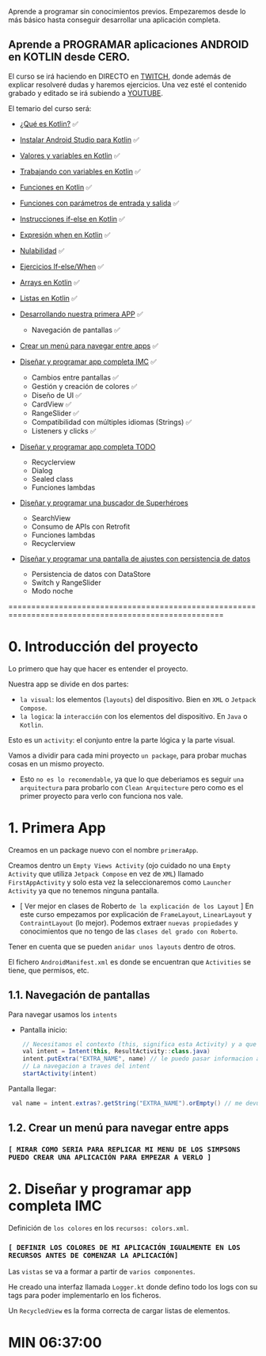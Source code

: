 
Aprende a programar sin conocimientos previos. Empezaremos desde lo más básico hasta conseguir desarrollar una aplicación completa.

## Aprende a PROGRAMAR aplicaciones ANDROID en KOTLIN desde CERO.
El curso se irá haciendo en DIRECTO en [TWITCH](https://www.twitch.tv/aristidevs), donde además de explicar resolveré dudas y haremos ejercicios. Una vez esté el contenido grabado y editado se irá subiendo a [YOUTUBE](https://www.youtube.com/@aristidevs).

El temario del curso será:
- [¿Qué es Kotlin?](https://youtu.be/vJapzH_46a8) ✅
- [Instalar Android Studio para Kotlin](https://youtu.be/vJapzH_46a8?t=200) ✅

- [Valores y variables en Kotlin](https://youtu.be/vJapzH_46a8?t=1097) ✅
- [Trabajando con variables en Kotlin](https://youtu.be/vJapzH_46a8?t=2275) ✅
- [Funciones en Kotlin](https://youtu.be/vJapzH_46a8?t=3128) ✅
- [Funciones con parámetros de entrada y salida](https://youtu.be/vJapzH_46a8?t=3699) ✅
- [Instrucciones if-else en Kotlin](https://youtu.be/vJapzH_46a8?t=4428) ✅
- [Expresión when en Kotlin](https://youtu.be/vJapzH_46a8?t=6334) ✅
- [Nulabilidad](https://youtu.be/vJapzH_46a8?t=7666) ✅
- [Ejercicios If-else/When](https://youtu.be/vJapzH_46a8?t=8097) ✅
- [Arrays en Kotlin](https://youtu.be/vJapzH_46a8?t=9141) ✅
- [Listas en Kotlin](https://youtu.be/vJapzH_46a8?t=10165) ✅

- [Desarrollando nuestra primera APP](https://youtu.be/vJapzH_46a8?t=11200) ✅
  - Navegación de pantallas ✅
- [Crear un menú para navegar entre apps](https://youtu.be/vJapzH_46a8?t=14874) ✅

- [Diseñar y programar app completa IMC](https://youtu.be/vJapzH_46a8?t=15773) ✅
  - Cambios entre pantallas ✅
  - Gestión y creación de colores ✅
  - Diseño de UI ✅
  - CardView ✅
  - RangeSlider ✅
  - Compatibilidad con múltiples idiomas (Strings) ✅
  - Listeners y clicks ✅

- [Diseñar y programar app completa TODO](https://youtu.be/vJapzH_46a8?t=23805)
  - Recyclerview
  - Dialog
  - Sealed class
  - Funciones lambdas

- [Diseñar y programar una buscador de Superhéroes](https://youtu.be/ndqIqh6joGA?t=9)
  - SearchView
  - Consumo de APIs con Retrofit
  - Funciones lambdas
  - Recyclerview

- [Diseñar y programar una pantalla de ajustes con persistencia de datos](https://youtu.be/ndqIqh6joGA?t=10446)
  - Persistencia de datos con DataStore
  - Switch y RangeSlider
  - Modo noche

=====================================================================================================

# 0. Introducción del proyecto
Lo primero que hay que hacer es entender el proyecto.

Nuestra app se divide en dos partes:
- `la visual`: los elementos (`layouts`) del dispositivo. Bien en `XML` o `Jetpack Compose`.
- `la logica`: la `interacción` con los elementos del dispositivo. En `Java` o `Kotlin`.

Esto es un `activity`: el conjunto entre la parte lógica y la parte visual.

Vamos a dividir para cada mini proyecto `un package`, para probar muchas cosas en un mismo proyecto.

* Esto `no es lo recomendable`, ya que lo que deberiamos es seguir `una arquitectura` para probarlo con `Clean Arquitecture` pero como es el primer proyecto para verlo con funciona nos vale.

# 1. Primera App
Creamos en un package nuevo con el nombre `primeraApp`.

Creamos dentro un `Empty Views Activity` (ojo cuidado no una `Empty Activity` que utiliza `Jetpack Compose` en vez de `XML`) llamado `FirstAppActivity` y solo esta vez la seleccionaremos como `Launcher Activity` ya que no tenemos ninguna pantalla.

* [ Ver mejor en clases de Roberto `de la explicación de los Layout` ]
En este curso empezamos por explicación de `FrameLayout`, `LinearLayout` y `ContraintLayout` (lo mejor).
Podemos extraer `nuevas propiedades` y conocimientos que no tengo de las `clases del grado con Roberto`.

Tener en cuenta que se pueden `anidar unos layouts` dentro de otros.

El fichero `AndroidManifest.xml` es donde se encuentran que `Activities` se tiene, que permisos, etc.

## 1.1. Navegación de pantallas
Para navegar usamos los `intents`

- Pantalla inicio:
```java
    // Necesitamos el contexto (this, significa esta Activity) y a que actividad queremos ir
    val intent = Intent(this, ResultActivity::class.java)
    intent.putExtra("EXTRA_NAME", name) // le puedo pasar informacion a la otra Actividad
    // La navegacion a traves del intent
    startActivity(intent)
```

Pantalla llegar:
```java
 val name = intent.extras?.getString("EXTRA_NAME").orEmpty() // me devuelve el valor de pasado por la otra pantalla
```

## 1.2. Crear un menú para navegar entre apps
### `[ MIRAR COMO SERIA PARA REPLICAR MI MENU DE LOS SIMPSONS PUEDO CREAR UNA APLICACIÓN PARA EMPEZAR A VERLO ]`

# 2. Diseñar y programar app completa IMC
Definición de `los colores` en los `recursos: colors.xml`.
### `[ DEFINIR LOS COLORES DE MI APLICACIÓN IGUALMENTE EN LOS RECURSOS ANTES DE COMENZAR LA APLICACIÓN]`

Las `vistas` se va a formar a partir de `varios componentes`.

He creado una interfaz llamada `Logger.kt` donde defino todo los logs con su tags para poder implementarlo en los ficheros.

Un `RecycledView` es la forma correcta de cargar listas de elementos.

# MIN 06:37:00
